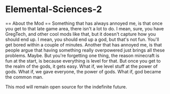 Elemental-Sciences-2
====================

== About the Mod ==
Something that has always annoyed me, is that once you get to that late game area, there isn't a lot to do.
I mean, sure, you have GregTech, and other cool mods like that, but it doesn't capture how you should end up.
I mean, you should end up a god, but that's not fun. You'll get bored within a couple of minutes.
Another that has annoyed me, is that people argue that having something really overpowered just brings all these problems.
Maybe.
But you're forgetting one thing, the reason minecraft is fun at the start, is because everything is level for that.
But once you get to the realm of the gods, it gets easy.
What if, we level stuff at the power of gods.
What if, we gave everyone, the power of gods.
What if, god became the common man.

This mod will remain open source for the indefinite future.